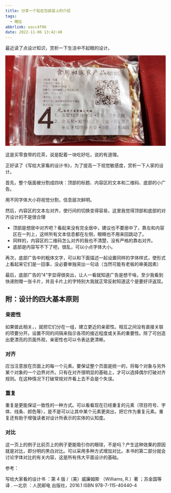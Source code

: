 ```yaml
---
title: 分享一个贴在包装袋上的介绍
tags:
  - 瞎扯
abbrlink: eacc4f96
date: 2022-11-06 13:42:48
---
```


最近读了点设计知识，赏析一下生活中不起眼的设计。

<!--more-->

![86ea92a3bdd88f8ce06d4b4b4d274136](分享一个贴在包装袋上的介绍/86ea92a3bdd88f8ce06d4b4b4d274136.jpg)

这是买零食带的花茶，说是配着一块吃好吃，说的有道理。

正好读了《写给大家看的设计书》，为了提高一下视觉敏感度，赏析一下人家的设计。

首先，整个版面被分割成四块：顶部的标题、内容区的文本和二维码、底部的小广告。

用不同字体大小将视觉分割，信息层次鲜明。

然后，内容区的文本左对齐，使行间的切换变得容易，这里我觉得顶部和底部的对齐设计的不是很合理

- 顶部是想居中对齐吧？看起来没有完全居中，建议也不要居中了，靠左和内容区在一列上，这样所有文本信息都在左侧，眼睛也不用来回跳动了。
- 同样的，内容区的二维码怎么对齐的我也不清楚，没有严格的靠右对齐。
- 底部是内容写不下了吧，很乱，可以小点字体大小。

再次，底部广告中的粗体文字，可以和下面描述一起设置同样的字体样式，使形式上看起来它们是一回事，没必要单独突出一句话（当然可能有老板的审美因素）

最后，底部广告的“4”字显得很突出，让人一看就知道广告是想干啥，至少我看到快递附赠一张卡片，并且卡片上的字特别大我就正常反射知道这个是要好评返现。



## 附：设计的四大基本原则

### 亲密性

如果彼此相关，，就把它们分在一组，建立更近的亲密性。相互之间没有直接关联 的项要分开。设置不同的间隔来指示各项的接近程度或关系的重要性。除了可创造 出更漂亮的页面外观，亲密性也可以令表达更清晰。

### 对齐

应当注意放在页面上的每一个元素。要保证整个页面是统一的，将每个对象与另外 某个对象的一个边界对齐。只有在对齐很明显的基础上，才可以选择偶尔打破对齐 规则。在这种情况下打破常规对齐看上去不会是个失误。

### 重复

重复是更能保证一致性的一种方式。可以看看现在已经重复的元素（项目符号、字 体、线条、颜色等），是不是可以让其中某个元素更突出，把它作为重复元素。重 复还有助于增强读者对设计所表示的实体的认知度。

### 对比 

这一页上的例子比前页上的例子更能吸引你的眼球，不是吗？产生这种效果的原因 就是对比，即分明的黑白对比。可以采用多种方式增加对比。本书的第二部分就会 讨论字体对比的有关内容，这是所有伟大平面设计的基础。





参考：

写给大家看的设计书 ：第 4 版 /（美）威廉姆斯 （Williams, R.）著 ；苏金国等译 . —北京 ：人民邮电 出版社，2016.1 ISBN 978-7-115-40440-4